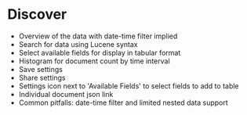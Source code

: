 # Discover #

* Overview of the data with date-time filter implied
* Search for data using Lucene syntax
* Select available fields for display in tabular format
* Histogram for document count by time interval
* Save settings
* Share settings
* Settings icon next to 'Available Fields' to select fields to add to table
* Individual document json link
* Common pitfalls: date-time filter and limited nested data support